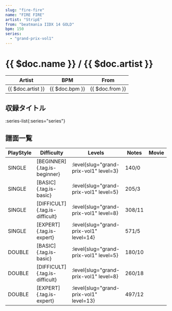 ```yaml
---
slug: "fire-fire"
name: "FIRE FIRE"
artist: "StripE"
from: "beatmania IIDX 14 GOLD"
bpm: 150
series:
  - "grand-prix-vol1"
---
```


# {{ $doc.name }} / {{ $doc.artist }}

|Artist|BPM|From|
|------|---|----|
|{{ $doc.artist }}|{{ $doc.bpm }}|{{ $doc.from }}|

## 収録タイトル

:series-list{:series="series"}

## 譜面一覧

|PlayStyle|Difficulty|Levels|Notes|Movie|
|---------|----------|------|-----|-----|
|SINGLE|[BEGINNER]{.tag.is-beginner}|<div class="field is-grouped is-grouped-multiline"> :level{slug="grand-prix-vol1" level=3}</div>|140/0||
|SINGLE|[BASIC]{.tag.is-basic}|<div class="field is-grouped is-grouped-multiline"> :level{slug="grand-prix-vol1" level=5}</div>|205/3||
|SINGLE|[DIFFICULT]{.tag.is-difficult}|<div class="field is-grouped is-grouped-multiline"> :level{slug="grand-prix-vol1" level=8}</div>|308/11||
|SINGLE|[EXPERT]{.tag.is-expert}|<div class="field is-grouped is-grouped-multiline"> :level{slug="grand-prix-vol1" level=14}</div>|571/5||
|DOUBLE|[BASIC]{.tag.is-basic}|<div class="field is-grouped is-grouped-multiline"> :level{slug="grand-prix-vol1" level=5}</div>|180/10||
|DOUBLE|[DIFFICULT]{.tag.is-difficult}|<div class="field is-grouped is-grouped-multiline"> :level{slug="grand-prix-vol1" level=8}</div>|260/18||
|DOUBLE|[EXPERT]{.tag.is-expert}|<div class="field is-grouped is-grouped-multiline"> :level{slug="grand-prix-vol1" level=13}</div>|497/12||

